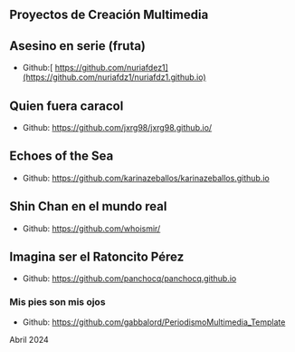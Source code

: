 
## Proyectos de Creación Multimedia


## Asesino en serie (fruta)
* Github:[ https://github.com/nuriafdez1](https://github.com/nuriafdz1/nuriafdz1.github.io)




## Quien fuera caracol
* Github:  https://github.com/jxrg98/jxrg98.github.io/



## Echoes of the Sea
* Github: https://github.com/karinazeballos/karinazeballos.github.io




## Shin Chan en el mundo real

* Github:  https://github.com/whoismir/




## Imagina ser el Ratoncito Pérez

* Github: https://github.com/panchocq/panchocq.github.io


### Mis pies son mis ojos

* Github: https://github.com/gabbalord/PeriodismoMultimedia_Template



Abril 2024

